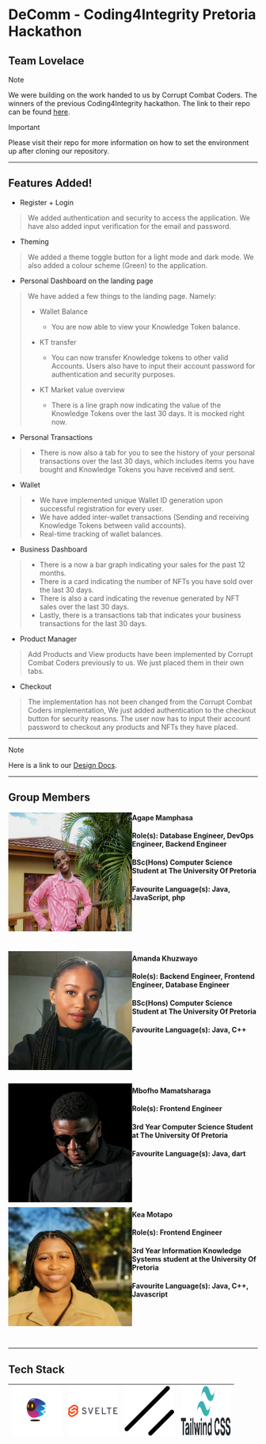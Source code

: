 # DeComm - Coding4Integrity Pretoria Hackathon
## Team Lovelace 

> [!NOTE]
> We were building on the work handed to us by Corrupt Combat Coders. The winners of the previous Coding4Integrity hackathon. The link to their repo can be found [here](https://github.com/KnowledgeFound/Coding4Integrity-DeComm-Hackathon).

> [!IMPORTANT]
> Please visit their repo for more information on how to set the environment up after cloning our repository.

---

## Features Added!

- Register + Login
> We added authentication and security to access the application. We have also added input verification for the email and password.
- Theming 
> We added a theme toggle button for a light mode and dark mode. We also added a colour scheme (Green) to the application.
- Personal Dashboard on the landing page
> We have added a few things to the landing page. Namely:
> - Wallet Balance
> 
>   - You are now able to view your Knowledge Token balance.
> 
> - KT transfer
>
>   - You can now transfer Knowledge tokens to other valid Accounts. Users also have to input their account password for authentication and security purposes. 
>
> - KT Market value overview
> 
>   - There is a line graph now indicating the value of the Knowledge Tokens over the last 30 days. It is mocked right now.

- Personal Transactions
 
>   - There is now also a tab for you to see the history of your personal transactions over the last 30 days, which includes items you have bought and Knowledge Tokens you have received and sent.

- Wallet

>   - We have implemented unique Wallet ID generation upon successful registration for every user.
>   - We have added inter-wallet transactions (Sending and receiving Knowledge Tokens between valid accounts).
>   - Real-time tracking of wallet balances.

- Business Dashboard

> - There is a now a bar graph indicating your sales for the past 12 months.
> - There is a card indicating the number of NFTs you have sold over the last 30 days.
> - There is also a card indicating the revenue generated by NFT sales over the last 30 days.
> - Lastly, there is a transactions tab that indicates your business transactions for the last 30 days.

- Product Manager

> Add Products and View products have been implemented by Corrupt Combat Coders previously to us. We just placed them in their own tabs.

- Checkout

> The implementation has not been changed from the Corrupt Combat Coders implementation, We just added authentication to the checkout button for security reasons. The user now has to input their account password to checkout any products and NFTs they have placed.

---

> [!NOTE]
> Here is a link to our [Design Docs](https://github.com/theaman249/Coding4Integrity-DeComm-Hackathon/tree/develop/DesignDocs).

---

## Group Members
<p>
  <img width="250" height="240" align='left' src="agape.jpg">
</p>

#### Agape Mamphasa

#### Role(s): Database Engineer, DevOps Engineer, Backend Engineer

#### BSc(Hons) Computer Science Student at The University Of Pretoria

#### Favourite Language(s): Java, JavaScript, php

<br>
<br>
<br>
<br>

<p>
  <img width="250" height="240" align='left' src="amanda.jfif">
</p>

#### Amanda Khuzwayo

#### Role(s): Backend Engineer, Frontend Engineer, Database Engineer

#### BSc(Hons) Computer Science Student at The University Of Pretoria

#### Favourite Language(s): Java, C++

<br>
<br>
<br>
<br>

<p>
  <img width="250" height="240" align='left' src="mbofho.jfif">
</p>

#### Mbofho Mamatsharaga

#### Role(s): Frontend Engineer

#### 3rd Year Computer Science Student at The University Of Pretoria

#### Favourite Language(s): Java, dart

<br>
<br>
<br>
<br>

<p>
  <img width="250" height="240" align='left' src="kea.jpg">
</p>

#### Kea Motapo

#### Role(s): Frontend Engineer

#### 3rd Year Information Knowledge Systems student at the University Of Pretoria

#### Favourite Language(s): Java, C++, Javascript

<br>
<br>
<br>
<br>

---

## Tech Stack

| <img width="100" height="100" align='left' src="Motoko.png"> | <img width="100" height="100" align='left' src="svelte.png"> | <img width="100" height="100" align='left' src="shadcn.png"> | <img width="100" height="100" align='left' src="tailwind.png"> |
| --- | --- | --- | --- |